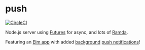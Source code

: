 # push

[![CircleCI](https://circleci.com/gh/ronanyeah/home.svg?style=svg)](https://circleci.com/gh/ronanyeah/home)

Node.js server using [Futures](https://github.com/fluture-js/Fluture) for async, and lots of [Ramda](http://ramdajs.com/).

Featuring an [Elm app](https://github.com/ronanyeah/home/blob/master/client/pwa/Tux.elm) with added [background](https://github.com/ronanyeah/home/blob/master/public/sw.js) [push notifications](https://github.com/ronanyeah/home/blob/master/server/utils/sendPushNotification.js)!
